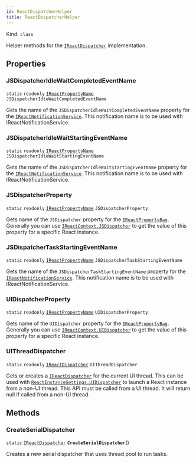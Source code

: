```yaml
---
id: ReactDispatcherHelper
title: ReactDispatcherHelper
---
```


Kind: `class`



Helper methods for the [`IReactDispatcher`](IReactDispatcher) implementation.

## Properties
### JSDispatcherIdleWaitCompletedEventName
`static`   `readonly`  [`IReactPropertyName`](IReactPropertyName) `JSDispatcherIdleWaitCompletedEventName`

Gets the name of the `JSDispatcherIdleWaitCompletedEventName` property for the [`IReactNotificationService`](IReactNotificationService).
This notification name is to be used with IReactNotificationService.

### JSDispatcherIdleWaitStartingEventName
`static`   `readonly`  [`IReactPropertyName`](IReactPropertyName) `JSDispatcherIdleWaitStartingEventName`

Gets the name of the `JSDispatcherIdleWaitStartingEventName` property for the [`IReactNotificationService`](IReactNotificationService).
This notification name is to be used with IReactNotificationService.

### JSDispatcherProperty
`static`   `readonly`  [`IReactPropertyName`](IReactPropertyName) `JSDispatcherProperty`

Gets name of the `JSDispatcher` property for the [`IReactPropertyBag`](IReactPropertyBag).
Generally you can use [`IReactContext.JSDispatcher`](IReactContext#jsdispatcher) to get the value of this property for a specific React instance.

### JSDispatcherTaskStartingEventName
`static`   `readonly`  [`IReactPropertyName`](IReactPropertyName) `JSDispatcherTaskStartingEventName`

Gets the name of the `JSDispatcherTaskStartingEventName` property for the [`IReactNotificationService`](IReactNotificationService).
This notification name is to be used with IReactNotificationService.

### UIDispatcherProperty
`static`   `readonly`  [`IReactPropertyName`](IReactPropertyName) `UIDispatcherProperty`

Gets name of the `UIDispatcher` property for the [`IReactPropertyBag`](IReactPropertyBag).
Generally you can use [`IReactContext.UIDispatcher`](IReactContext#uidispatcher) to get the value of this property for a specific React instance.

### UIThreadDispatcher
`static`   `readonly`  [`IReactDispatcher`](IReactDispatcher) `UIThreadDispatcher`

Gets or creates a [`IReactDispatcher`](IReactDispatcher) for the current UI thread.
This can be used with [`ReactInstanceSettings.UIDispatcher`](ReactInstanceSettings#uidispatcher) to launch a React instance from a non-UI thread. This API must be called from a UI thread. It will return null if called from a non-UI thread.



## Methods
### CreateSerialDispatcher
`static` [`IReactDispatcher`](IReactDispatcher) **`CreateSerialDispatcher`**()

Creates a new serial dispatcher that uses thread pool to run tasks.




